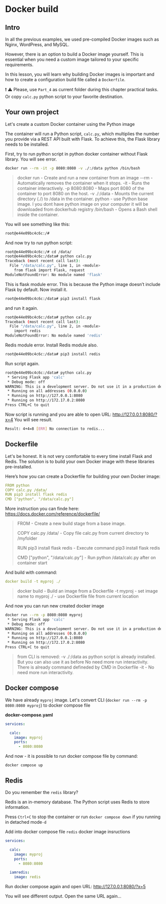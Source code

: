 # Docker build

## Intro

In all the previous examples, we used pre-compiled Docker images such as Nginx, WordPress, and MySQL.

However, there is an option to build a Docker image yourself. This is essential when you need a custom image tailored to your specific requirements.

In this lesson, you will learn why building Docker images is important and how to create a configuration build file called a `Dockerfile`.

:exclamation: :warning: Please, use `Part_4` as current folder during this chapter practical tasks. Or copy `calc.py` python script to your favorite destination.



## Your own project

Let's create a custom Docker container using the Python image

The container will run a Python script, `calc.py`, which multiplies the number you provide via a REST API built with Flask. To achieve this, the Flask library needs to be installed.

First, try to run python script in python docker container without Flask library. You will see error.

```bash
docker run --rm -it -p 8080:8080 -v ./:/data python /bin/bash
```

> docker run - Create and run a new container from an image
> --rm - Automatically removes the container when it stops.
> -it - Runs the container interactively.
> -p 8080:8080 - Maps port 8080 of the container to port 8080 on the host.
> -v ./:/data - Mounts the current directory (./) to /data in the container.
> python - use Python base image. I you dont have python image on your computer it will be downloaded from dockerhub registry
> /bin/bash - Opens a Bash shell inside the container.

You will see something like this:

```bash
root@e44e09bc4c6c:/# 
```

And now try to run python script:

```bash
root@e44e09bc4c6c:/# cd /data/
root@e44e09bc4c6c:/data# python calc.py 
Traceback (most recent call last):
  File "/data/calc.py", line 1, in <module>
    from flask import Flask, request
ModuleNotFoundError: No module named 'flask'
```

This is flask module error. This is because the Python image doesn’t include Flask by default.
Now install it.

```bash
root@e44e09bc4c6c:/data# pip3 install flask
```

and run it again. 

```bash
root@e44e09bc4c6c:/data# python calc.py 
Traceback (most recent call last):
  File "/data/calc.py", line 2, in <module>
    import redis
ModuleNotFoundError: No module named 'redis'
```

Redis module error. Install Redis module also.

```bash
root@e44e09bc4c6c:/data# pip3 install redis
```
Run script again.

```bash
root@e44e09bc4c6c:/data# python calc.py 
 * Serving Flask app 'calc'
 * Debug mode: off
WARNING: This is a development server. Do not use it in a production deployment. Use a production WSGI server instead.
 * Running on all addresses (0.0.0.0)
 * Running on http://127.0.0.1:8080
 * Running on http://172.17.0.2:8080
Press CTRL+C to quit
```

Now script is running and you are able to open URL: http://127.0.0.1:8080/?x=4
You will see result.

```bash
Result: 4+4=8 [ERR] No connection to redis... 
```

## Dockerfile

Let's be honest. It is not very comfortable to every time install Flask and Redis. The solution is to build your own Docker image with these libraries pre-installed.

Here’s how you can create a Dockerfile for building your own Docker image:

```yaml
FROM python
COPY calc.py /data/
RUN pip3 install flask redis
CMD ["python", "/data/calc.py"]
```

More instruction you can finde here: https://docs.docker.com/reference/dockerfile/

> FROM - Create a new build stage from a base image.
> 
> COPY calc.py /data/ - Copy file calc.py from current directory to /myfolder
> 
> RUN pip3 install flask redis - Execute command pip3 install flask redis
> 
> CMD ["python", "/data/calc.py"] - Run python /data/calc.py after on container start
> 

And build with command:

```yaml
docker build -t myproj ./
```
> docker build - Build an image from a Dockerfile
> -t myproj - set image name to myproj
> ./ - use Dockerfile file from current location

And now you can run new created docker image

```bash
docker run --rm -p 8080:8080 myproj
 * Serving Flask app 'calc'
 * Debug mode: off
WARNING: This is a development server. Do not use it in a production deployment. Use a production WSGI server instead.
 * Running on all addresses (0.0.0.0)
 * Running on http://127.0.0.1:8080
 * Running on http://172.17.0.2:8080
Press CTRL+C to quit
```
> from CLI is removed:
>  -v ./:/data as python script is already installed. But you can also use it as before
>  No need more run interactivity. There is already command defineded by CMD in Dockerfile
>  -it - No need more run interactivity.



## Docker compose 

We have already `myproj` image. Let's convert CLI (`docker run --rm -p 8080:8080 myproj`) to docker compose file



**docker-compose.yaml**

```yaml
services:

  calc:
    image: myproj
    ports:
      - 8080:8080
```



And now - it is possible to run docker compose file by command:

```
docker compose up
```



## Redis

Do you remember the `redis` library?

Redis is an in-memory database. The Python script uses Redis to store information.

Press `Ctrl+C` to stop the container  or run `docker compose down` if you running in detached mode`-d`

Add into docker compose file `redis` docker image insructions

```yaml
services:

  calc:
    image: myproj
    ports:
      - 8080:8080

  iamredis:
    image: redis
```

Run docker compose again and open URL: http://127.0.0.1:8080/?x=5

You will see different output. Open the same URL again...



